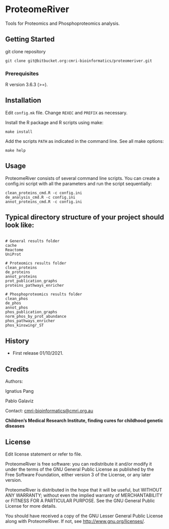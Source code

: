 # ProteomeRiver

Tools for Proteomics and Phosphoproteomics analysis. 

## Getting Started

git clone repository 
```
git clone git@bitbucket.org:cmri-bioinformatics/proteomeriver.git
```

### Prerequisites

R version 3.6.3 (>=). 

## Installation

Edit `config.mk` file. Change `REXEC` and `PREFIX` as necessary. 

Install the R package and R scripts using make:
```
make install 
```
Add the scripts `PATH` as indicated in the command line. See all make options:
``` 
make help
```

## Usage
ProteomeRiver consists of several command line scripts. You can create a config.ini script with all the parameters and run the script sequentially:

```
clean_proteins_cmd.R -c config.ini
de_analysis_cmd.R -c config.ini
annot_proteins_cmd.R -c config.ini
```

## Typical directory structure of your project should look like:

``` 

# General results folder 
cache
Reactome
UniProt

# Proteomics results folder 
clean_proteins
de_proteins
annot_proteins
prot_publication_graphs
proteins_pathways_enricher

# Phosphoproteomics results folder 
clean_phos
de_phos
annot_phos
phos_publication_graphs
norm_phos_by_prot_abundance
phos_pathways_enricher
phos_kinswingr_ST

```

## History

* First release 01/10/2021.

## Credits

Authors: 

Ignatius Pang

Pablo Galaviz 

Contact:  cmri-bioinformatics@cmri.org.au


**Children’s Medical Research Institute, finding cures for childhood genetic diseases**  

## License

Edit license statement or refer to file. 

ProteomeRiver is free software: you can redistribute it and/or modify
it under the terms of the GNU General Public License as published by
the Free Software Foundation, either version 3 of the License, or
any later version.

ProteomeRiver is distributed in the hope that it will be useful,
but WITHOUT ANY WARRANTY; without even the implied warranty of
MERCHANTABILITY or FITNESS FOR A PARTICULAR PURPOSE.  See the
GNU General Public License for more details.

You should have received a copy of the GNU Lesser General Public License
along with ProteomeRiver.  If not, see <http://www.gnu.org/licenses/>.

